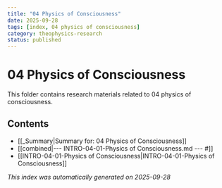 ```yaml
---
title: "04 Physics of Consciousness"
date: 2025-09-28
tags: [index, 04 physics of consciousness]
category: theophysics-research
status: published
---
```


# 04 Physics of Consciousness

This folder contains research materials related to 04 physics of consciousness.

## Contents

- [[_Summary|Summary for: 04 Physics of Consciousness]]
- [[combined|--- INTRO-04-01-Physics of Consciousness.md --- #]]
- [[INTRO-04-01-Physics of Consciousness|INTRO-04-01-Physics of Consciousness]]

*This index was automatically generated on 2025-09-28*